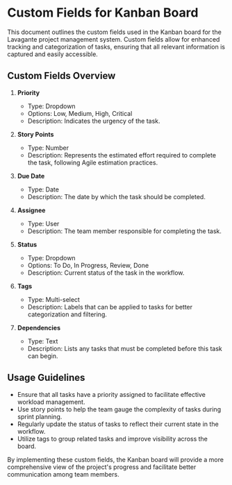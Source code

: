 # Custom Fields for Kanban Board

This document outlines the custom fields used in the Kanban board for the Lavagante project management system. Custom fields allow for enhanced tracking and categorization of tasks, ensuring that all relevant information is captured and easily accessible.

## Custom Fields Overview

1. **Priority**
   - Type: Dropdown
   - Options: Low, Medium, High, Critical
   - Description: Indicates the urgency of the task.

2. **Story Points**
   - Type: Number
   - Description: Represents the estimated effort required to complete the task, following Agile estimation practices.

3. **Due Date**
   - Type: Date
   - Description: The date by which the task should be completed.

4. **Assignee**
   - Type: User
   - Description: The team member responsible for completing the task.

5. **Status**
   - Type: Dropdown
   - Options: To Do, In Progress, Review, Done
   - Description: Current status of the task in the workflow.

6. **Tags**
   - Type: Multi-select
   - Description: Labels that can be applied to tasks for better categorization and filtering.

7. **Dependencies**
   - Type: Text
   - Description: Lists any tasks that must be completed before this task can begin.

## Usage Guidelines

- Ensure that all tasks have a priority assigned to facilitate effective workload management.
- Use story points to help the team gauge the complexity of tasks during sprint planning.
- Regularly update the status of tasks to reflect their current state in the workflow.
- Utilize tags to group related tasks and improve visibility across the board.

By implementing these custom fields, the Kanban board will provide a more comprehensive view of the project's progress and facilitate better communication among team members.